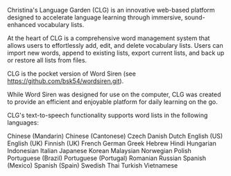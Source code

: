 Christina's Language Garden (CLG) is an innovative web-based platform designed to accelerate language learning through immersive, sound-enhanced vocabulary lists.

At the heart of CLG is a comprehensive word management system that allows users to effortlessly add, edit, and delete vocabulary lists. Users can import new words, append to existing lists, export current lists, and back up or restore all lists from files.

CLG is the pocket version of Word Siren (see https://github.com/bsk54/wordsiren.git).

While Word Siren was designed for use on the computer, CLG was created to provide an efficient and enjoyable platform for daily learning on the go.

CLG's text-to-speech functionality supports word lists in the following languages:

Chinese (Mandarin)
Chinese (Cantonese)
Czech 
Danish
Dutch
English (US)
English (UK)
Finnish (UK)
French
German
Greek
Hebrew
Hindi
Hungarian
Indonesian
Italian
Japanese
Korean
Malaysian
Norwegian
Polish
Portuguese (Brazil)
Portuguese (Portugal)
Romanian
Russian 
Spanish (Mexico)
Spanish (Spain)
Swedish
Thai
Turkish
Vietnamese


